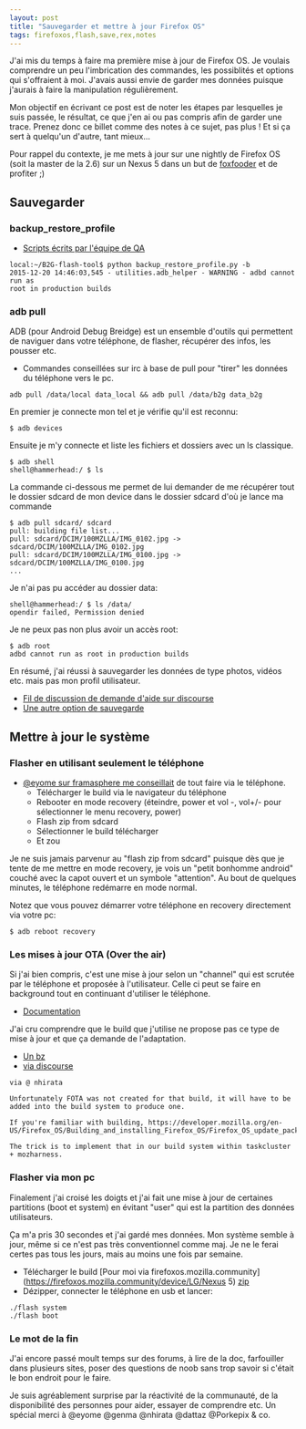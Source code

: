 ```yaml
---
layout: post
title: "Sauvegarder et mettre à jour Firefox OS"
tags: firefoxos,flash,save,rex,notes
---
```


J'ai mis du temps à faire ma première mise à jour de Firefox OS. Je voulais
comprendre un peu l'imbrication des commandes, les possiblités et options qui s'offraient à moi. J'avais aussi envie de garder mes données puisque j'aurais à faire la manipulation régulièrement.

Mon objectif en écrivant ce post est de noter les étapes par lesquelles je suis passée, le résultat, ce que j'en ai ou pas compris afin de garder une trace.  Prenez donc ce billet comme des notes à ce sujet, pas plus ! Et si ça sert à quelqu'un d'autre, tant mieux...

Pour rappel du contexte, je me mets à jour sur une nightly de Firefox OS (soit la master de la 2.6) sur un Nexus 5 dans un but de [foxfooder](http://firefoxos.mozilla.community) et de profiter ;)

## Sauvegarder

### backup_restore_profile

* [Scripts écrits par l'équipe de QA](https://github.com/Mozilla-TWQA/B2G-flash-tool/)

```
local:~/B2G-flash-tool$ python backup_restore_profile.py -b
2015-12-20 14:46:03,545 - utilities.adb_helper - WARNING - adbd cannot run as
root in production builds
```

### adb pull

ADB (pour Android Debug Breidge) est un ensemble d'outils qui permettent de naviguer dans votre téléphone, de flasher, récupérer des infos, les pousser etc.

* Commandes conseillées sur irc à base de pull pour "tirer" les données du téléphone vers le pc.

```
adb pull /data/local data_local && adb pull /data/b2g data_b2g
```

En premier je connecte mon tel et je vérifie qu'il est reconnu:

```
$ adb devices
```

Ensuite je m'y connecte et liste les fichiers et dossiers avec un ls classique.

```
$ adb shell
shell@hammerhead:/ $ ls
```

La commande ci-dessous me permet de lui demander de me récupérer tout le dossier sdcard de mon device dans le dossier sdcard d'où je lance ma commande

```
$ adb pull sdcard/ sdcard
pull: building file list...
pull: sdcard/DCIM/100MZLLA/IMG_0102.jpg -> sdcard/DCIM/100MZLLA/IMG_0102.jpg
pull: sdcard/DCIM/100MZLLA/IMG_0100.jpg -> sdcard/DCIM/100MZLLA/IMG_0100.jpg
...
```

Je n'ai pas pu accéder au dossier data:

```
shell@hammerhead:/ $ ls /data/
opendir failed, Permission denied
```
Je ne peux pas non plus avoir un accès root:

```
$ adb root
adbd cannot run as root in production builds
```

En résumé, j'ai réussi à sauvegarder les données de type photos, vidéos etc. mais pas mon profil utilisateur.

* [Fil de discussion de demande d'aide sur discourse](https://discourse.mozilla-community.org/t/backup-the-phone-with-adb-permission-denied-or-adb-root-is-unavailable/6137/7)
* [Une autre option de sauvegarde](https://hacks.mozilla.org/2015/09/backing-up-user-data-on-firefox-os/)

## Mettre à jour le système

### Flasher en utilisant seulement le téléphone

* [@eyome sur framasphere me conseillait](https://framasphere.org/posts/1331312) de tout faire via le téléphone.
  * Télécharger le build via le navigateur du téléphone
  * Rebooter en mode recovery (éteindre, power et vol -, vol+/- pour sélectionner le menu recovery, power)
  * Flash zip from sdcard
  * Sélectionner le build télécharger
  * Et zou 

Je ne suis jamais parvenur au "flash zip from sdcard" puisque dès que je tente de me mettre en mode recovery, je vois un
"petit bonhomme android" couché avec la capot ouvert et un symbole "attention". Au bout de quelques minutes, le
téléphone redémarre en mode normal.

Notez que vous pouvez démarrer votre téléphone en recovery directement via votre pc:

```
$ adb reboot recovery
```

### Les mises à jour OTA (Over the air)

Si j'ai bien compris, c'est une mise à jour selon un "channel" qui est scrutée par le téléphone et proposée à l'utilisateur. Celle ci peut se faire en background tout en continuant d'utiliser le téléphone.

* [Documentation](https://developer.mozilla.org/en-US/docs/Mozilla/Firefox_OS/Building_and_installing_Firefox_OS/Firefox_OS_update_packages#Types_of_update)

J'ai cru comprendre que le build que j'utilise ne propose pas ce type de mise à jour et que ça demande de l'adaptation.

* [Un bz](https://bugzilla.mozilla.org/show_bug.cgi?id=1224774)
* [via discourse](https://discourse.mozilla-community.org/t/backup-the-phone-with-adb-permission-denied-or-adb-root-is-unavailable/6137/7)

```
via @ nhirata

Unfortunately FOTA was not created for that build, it will have to be added into the build system to produce one.

If you're familiar with building, https://developer.mozilla.org/en-US/Firefox_OS/Building_and_installing_Firefox_OS/Firefox_OS_update_packages#Generating_a_full_FOTA_update_MAR

The trick is to implement that in our build system within taskcluster + mozharness.
```

### Flasher via mon pc

Finalement j'ai croisé les doigts et j'ai fait une mise à jour de certaines partitions (boot et system) en évitant "user" qui est la partition des données utilisateurs.

Ça m'a pris 30 secondes et j'ai gardé mes données. Mon système semble à jour, même si ce n'est pas très conventionnel comme maj. Je ne le ferai certes pas tous les jours, mais au moins une fois par semaine.

- Télécharger le build [Pour moi via firefoxos.mozilla.community](https://firefoxos.mozilla.community/device/LG/Nexus 5) [zip](https://index.taskcluster.net/v1/task/gecko.v1.mozilla-central.latest.linux.nexus-5-user.opt/artifacts/public/build/nexus-5-l.zip)
- Dézipper, connecter le téléphone en usb et lancer:

```
./flash system
./flash boot
```

### Le mot de la fin

J'ai encore passé moult temps sur des forums, à lire de la doc, farfouiller dans plusieurs sites, poser des questions de noob sans trop savoir si c'était le bon endroit pour le faire.

Je suis agréablement surprise par la réactivité de la communauté, de la disponibilité des personnes pour aider, essayer de comprendre etc. Un spécial merci à @eyome @genma @nhirata @dattaz @Porkepix & co.
